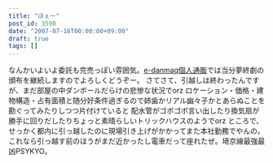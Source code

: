 ```yaml
---
title: "ほぇー"
post_id: 3598
date: "2007-07-16T00:00:00+09:00"
draft: true
tags: []
---
```



なんかいよいよ委託も完売っぽい雰囲気。[e-danmaq個人通販](http://e.danmaq.com/)では当分夢終劇の頒布を継続しますのでよろしくどうぞー。 さてさて、引越しは終わったんですが、まだ部屋の中ダンボールだらけの悲惨な状況でorz ロケーション・価格・建物構造・占有面積と随分好条件過ぎるので姉歯かリアル幽々子かとあらぬことを勘ぐってみたりしつつ片付けていると 配水管がゴボゴボ言い出したり換気扇が勝手に回りだしたりちょっと素晴らしいトリックハウスのようでorz ところで、せっかく都内に引っ越したのに現場引き上げがかかってまた本社勤務でやんの。これなら引っ越す前のほうがまだ近かったし電車だって座れたぜ。埼京線最強最凶PSYKYO。
